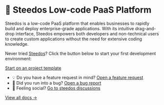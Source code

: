 # 👋 Steedos Low-code PaaS Platform

Steedos is a low-code PaaS platform that enables businesses to rapidly build and deploy enterprise-grade applications. With its intuitive drag-and-drop interface, Steedos empowers both developers and non-technical users to create custom applications without the need for extensive coding knowledge.

Never tried [Steedos](https://docs.steedos.com/)? Click the button below to start your first development environment:

[Start on an project template](https://github.com/steedos/steedos-project-template)

* 💡 Do you have a feature request in mind? [Open a feature request](https://github.com/steedos/steedos-platform/issues/new?template=--feature-request.yml)
* 🐛 Did you run into a bug? [Open a bug report](https://github.com/steedos/steedos-platform/issues/new?template=--bug-report.yml)
* 🦩 Feeling social? [Go to steedos discussions](https://github.com/orgs/steedos/discussions)

[View all docs &rarr;](https://docs.steedos.com)
